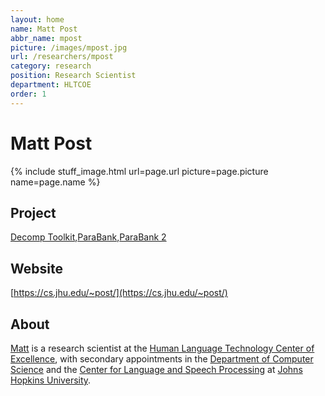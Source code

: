 ```yaml
---
layout: home
name: Matt Post
abbr_name: mpost
picture: /images/mpost.jpg
url: /researchers/mpost
category: research
position: Research Scientist
department: HLTCOE
order: 1
---
```


# Matt Post

{% include stuff_image.html url=page.url picture=page.picture name=page.name %}

## Project

[Decomp Toolkit](http://decomp.io/projects/decomp-toolkit/),[ParaBank](http://decomp.io/projects/parabank/),[ParaBank 2](http://decomp.io/projects/parabank2/)

## Website

[https://cs.jhu.edu/~post/](https://cs.jhu.edu/~post/)

## About

[Matt](http://www.cs.jhu.edu/~post/) is a research scientist at the [Human Language Technology Center of Excellence](http://hltcoe.jhu.edu/), with secondary appointments in the [Department of Computer Science](https://www.cs.jhu.edu/) and the [Center for Language and Speech Processing](http://clsp.jhu.edu/) at [Johns Hopkins University](https://www.jhu.edu/).
